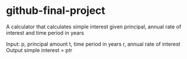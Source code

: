 # github-final-project
A calculator that calculates simple interest given principal, annual rate of interest and time period in years

Input:
p, principal amount
t, time period in years
r, annual rate of interest
Output
simple interest = p*t*r
